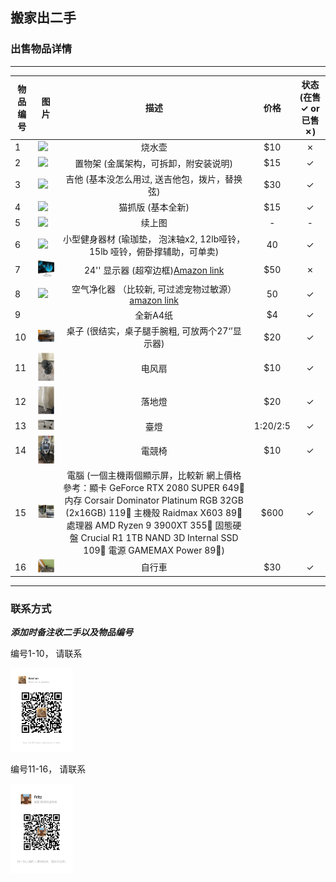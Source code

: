 ## 搬家出二手

### 出售物品详情

----------------------------------------------------------------
|物品编号 | 图片        | 描述           | 价格  | 状态 (在售 &check; or 已售 &cross;) |
| -------------| ------------- |:-------------:|:-----:| :---:|
|1| <img src="figs/1455159187.jpg" width="100"/> | 烧水壶 |    $10 |&cross;|
|2| <img src="figs/1528874768.jpg" width="100"/> | 置物架 (金属架构，可拆卸，附安装说明) |    $15 |&check;|
|3| <img src="figs/1574341679.jpg" width="100"/> | 吉他 (基本没怎么用过, 送吉他包，拨片，替换弦) |    $30 |&check;|
|4| <img src="figs/1608653033.jpg" width="100"/> | 猫抓版 (基本全新) |    $15 |&check;|
|5| <img src="figs/1919758945.jpg" width="100"/> | 续上图 |    - |-|
|6| <img src="figs/1719484373.jpg" width="100"/> | 小型健身器材 (瑜珈垫， 泡沫轴x2, 12lb哑铃，15lb 哑铃，俯卧撑辅助，可单卖) |   40 |&check;|
|7| <img src="figs/81swpXrZVhL._AC_SX466_.jpg" width="100"/>| 24'' 显示器 (超窄边框)[Amazon link](https://www.amazon.com/dp/B07CK4W58Y?ref=ppx_yo2ov_dt_b_product_details&th=1)| $50 |&cross;|
|8| <img src="figs/691832423.jpg" width="100"/> | 空气净化器 （比较新, 可过滤宠物过敏源）[amazon link](https://www.amazon.com/dp/B00895ICIK?psc=1&ref=ppx_yo2ov_dt_b_product_details) |   50 |&check;|
|9| | 全新A4纸 | $4 |&check;|
|10| <img src="figs/1447377112.jpg" width="100"/> | 桌子 (很结实，桌子腿手腕粗, 可放两个27‘’显示器) | $20 |&check;|
|11| <img src="figs/2024-07-12_18-55_3.png" width="100"/> | 电风扇 |   $10 |&check;|
|12| <img src="figs/2024-07-12_18-55_2.png" width="100"/> | 落地燈 |   $20 |&check;|
|13| <img src="figs/2024-07-12_18-55_1.png" width="100"/> | 臺燈 |   1:$20 / 2:$5 |&check;|
|14| <img src="figs/2024-07-12_18-55.png" width="100"/> | 電競椅 |   $10 |&check;|
|15| <img src="figs/2024-07-12_18-54.png" width="100"/> | 電腦 (一個主機兩個顯示屏，比較新 網上價格參考：顯卡 GeForce RTX 2080 SUPER 649🔪 内存 Corsair Dominator Platinum RGB 32GB (2x16GB) 119🔪 主機殼  Raidmax  X603 89🔪 處理器 AMD Ryzen 9 3900XT 355🔪 固態硬盤 Crucial R1 1TB NAND 3D Internal SSD 109🔪 電源 GAMEMAX Power 89🔪)|   $600 |&check;|
|16| <img src="figs/2024-07-12_18-54_1.png" width="100"/> | 自行車 |   $30 |&check;|
----------------------------------------------------------------


### 联系方式

***添加时备注收二手以及物品编号***

编号1-10， 请联系


<img src="figs/307744931.jpg" width="100"/> 



编号11-16， 请联系


<img src="figs/1136063567.jpg" width="100"/> 


